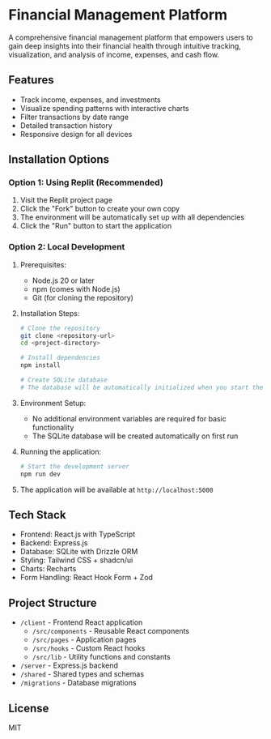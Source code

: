 # Financial Management Platform

A comprehensive financial management platform that empowers users to gain deep insights into their financial health through intuitive tracking, visualization, and analysis of income, expenses, and cash flow.

## Features

- Track income, expenses, and investments
- Visualize spending patterns with interactive charts
- Filter transactions by date range
- Detailed transaction history
- Responsive design for all devices

## Installation Options

### Option 1: Using Replit (Recommended)

1. Visit the Replit project page
2. Click the "Fork" button to create your own copy
3. The environment will be automatically set up with all dependencies
4. Click the "Run" button to start the application

### Option 2: Local Development

1. Prerequisites:
   - Node.js 20 or later
   - npm (comes with Node.js)
   - Git (for cloning the repository)

2. Installation Steps:
   ```bash
   # Clone the repository
   git clone <repository-url>
   cd <project-directory>

   # Install dependencies
   npm install

   # Create SQLite database
   # The database will be automatically initialized when you start the application
   ```

3. Environment Setup:
   - No additional environment variables are required for basic functionality
   - The SQLite database will be created automatically on first run

4. Running the application:
   ```bash
   # Start the development server
   npm run dev
   ```

5. The application will be available at `http://localhost:5000`

## Tech Stack

- Frontend: React.js with TypeScript
- Backend: Express.js
- Database: SQLite with Drizzle ORM
- Styling: Tailwind CSS + shadcn/ui
- Charts: Recharts
- Form Handling: React Hook Form + Zod

## Project Structure

- `/client` - Frontend React application
  - `/src/components` - Reusable React components
  - `/src/pages` - Application pages
  - `/src/hooks` - Custom React hooks
  - `/src/lib` - Utility functions and constants
- `/server` - Express.js backend
- `/shared` - Shared types and schemas
- `/migrations` - Database migrations

## License

MIT